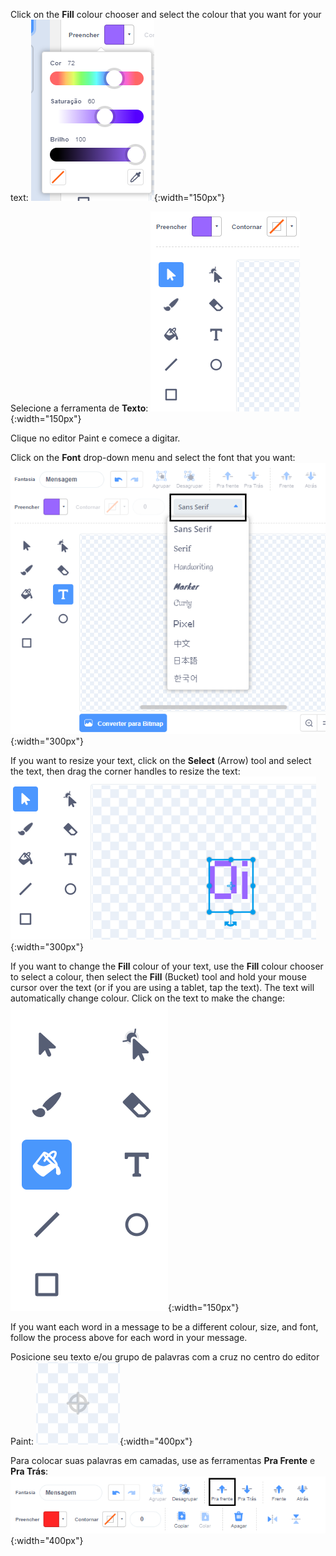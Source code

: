Click on the **Fill** colour chooser and select the colour that you want for your text: ![The Fill colour chooser menu showing sliders to control Color, Saturation, and Brightness.](images/from-me-fill-colour.png){:width="150px"}

Selecione a ferramenta de **Texto**: ![The Text tool.](images/from-me-text-tool.png){:width="150px"}

Clique no editor Paint e comece a digitar.

Click on the **Font** drop-down menu and select the font that you want: ![The Font drop-down menu showing the fonts available to use within Scratch.](images/from-me-text-font.png){:width="300px"}

If you want to resize your text, click on the **Select** (Arrow) tool and select the text, then drag the corner handles to resize the text: ![The Select (Arrow) tool and resize handles.](images/from-me-arrow-resize.png){:width="300px"}

If you want to change the **Fill** colour of your text, use the **Fill** colour chooser to select a colour, then select the **Fill** (Bucket) tool and hold your mouse cursor over the text (or if you are using a tablet, tap the text). The text will automatically change colour. Click on the text to make the change: ![The Fill (Bucket) tool.](images/from-me-fill-bucket.png){:width="150px"}

If you want each word in a message to be a different colour, size, and font, follow the process above for each word in your message.

Posicione seu texto e/ou grupo de palavras com a cruz no centro do editor Paint: ![The crosshair.](images/from-me-paint-editor-centre.png){:width="400px"}

Para colocar suas palavras em camadas, use as ferramentas **Pra Frente** e **Pra Trás**: ![The Forward and Backward tools.](images/from-me-paint-editor-forward-backward.png){:width="400px"}
